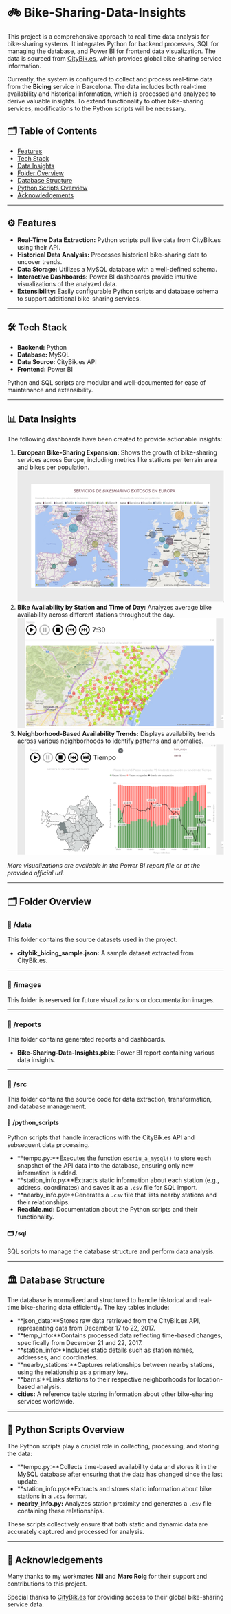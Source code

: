 # 🚲 Bike-Sharing-Data-Insights

This project is a comprehensive approach to real-time data analysis for bike-sharing systems. It integrates Python for backend processes, SQL for managing the database, and Power BI for frontend data visualization. The data is sourced from [CityBik.es](https://citybik.es/), which provides global bike-sharing service information.

Currently, the system is configured to collect and process real-time data from the **Bicing** service in Barcelona. The data includes both real-time availability and historical information, which is processed and analyzed to derive valuable insights. To extend functionality to other bike-sharing services, modifications to the Python scripts will be necessary.

## 🗂️ Table of Contents

- [Features](#features)
- [Tech Stack](#tech-stack)
- [Data Insights](#data-insights)
- [Folder Overview](#folder-overview)
- [Database Structure](#database-structure)
- [Python Scripts Overview](#python-scripts-overview)
- [Acknowledgements](#acknowledgements)

---

## ⚙️ Features

- **Real-Time Data Extraction:** Python scripts pull live data from CityBik.es using their API.
- **Historical Data Analysis:** Processes historical bike-sharing data to uncover trends.
- **Data Storage:** Utilizes a MySQL database with a well-defined schema.
- **Interactive Dashboards:** Power BI dashboards provide intuitive visualizations of the analyzed data.
- **Extensibility:** Easily configurable Python scripts and database schema to support additional bike-sharing services.

---

## 🛠️ Tech Stack

- **Backend:** Python
- **Database:** MySQL
- **Data Source:** CityBik.es API
- **Frontend:** Power BI

Python and SQL scripts are modular and well-documented for ease of maintenance and extensibility.

---

## 📊 Data Insights

The following dashboards have been created to provide actionable insights:

1. **European Bike-Sharing Expansion:**
   Shows the growth of bike-sharing services across Europe, including metrics like stations per terrain area and bikes per population.
   ![European Bike-Sharing Expansion](./images/eu_bikesharing_expansion.png)
2. **Bike Availability by Station and Time of Day:**
   Analyzes average bike availability across different stations throughout the day.
   ![Bike Availability by Station and Time of Day](./images/availability_time_insights.png)
3. **Neighborhood-Based Availability Trends:**
   Displays availability trends across various neighborhoods to identify patterns and anomalies.
   ![Neighborhood-Based Availability Trends](./images/availability_time_neighourhoods.png)

*More visualizations are available in the Power BI report file or at the provided official url.*

---

## 🗂️ Folder Overview

### 📂 /data

This folder contains the source datasets used in the project.

- **citybik_bicing_sample.json:** A sample dataset extracted from CityBik.es.

---

### 📂 /images

This folder is reserved for future visualizations or documentation images.

---

### 📂 /reports

This folder contains generated reports and dashboards.

- **Bike-Sharing-Data-Insights.pbix:** Power BI report containing various data insights.

---

### 📂 /src

This folder contains the source code for data extraction, transformation, and database management.

#### 🐍 /python_scripts

Python scripts that handle interactions with the CityBik.es API and subsequent data processing.

- **tempo.py:**Executes the function `escriu_a_mysql()` to store each snapshot of the API data into the database, ensuring only new information is added.
- **station_info.py:**Extracts static information about each station (e.g., address, coordinates) and saves it as a `.csv` file for SQL import.
- **nearby_info.py:**Generates a `.csv` file that lists nearby stations and their relationships.
- **ReadMe.md:**
  Documentation about the Python scripts and their functionality.

#### 🗂️ /sql

SQL scripts to manage the database structure and perform data analysis.

---

## 🏛️ Database Structure

The database is normalized and structured to handle historical and real-time bike-sharing data efficiently. The key tables include:

- **json_data:**Stores raw data retrieved from the CityBik.es API, representing data from December 17 to 22, 2017.
- **temp_info:**Contains processed data reflecting time-based changes, specifically from December 21 and 22, 2017.
- **station_info:**Includes static details such as station names, addresses, and coordinates.
- **nearby_stations:**Captures relationships between nearby stations, using the relationship as a primary key.
- **barris:**Links stations to their respective neighborhoods for location-based analysis.
- **cities:**
  A reference table storing information about other bike-sharing services worldwide.

---

## 🐍 Python Scripts Overview

The Python scripts play a crucial role in collecting, processing, and storing the data:

- **tempo.py:**Collects time-based availability data and stores it in the MySQL database after ensuring that the data has changed since the last update.
- **station_info.py:**Extracts and stores static information about bike stations in a `.csv` format.
- **nearby_info.py:**
  Analyzes station proximity and generates a `.csv` file containing these relationships.

These scripts collectively ensure that both static and dynamic data are accurately captured and processed for analysis.

---

## 🙌 Acknowledgements

Many thanks to my workmates **Nil** and **Marc Roig** for their support and contributions to this project.

Special thanks to [CityBik.es](https://citybik.es/) for providing access to their global bike-sharing service data.
